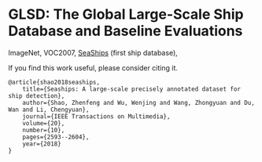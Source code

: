 # GLSD: The Global Large-Scale Ship Database and Baseline Evaluations



ImageNet, VOC2007, [SeaShips](http://www.lmars.whu.edu.cn/prof_web/shaozhenfeng/datasets/SeaShips(7000).zip) (first ship database), 


If you find this work useful, please consider citing it.
```
@article{shao2018seaships,
	title={Seaships: A large-scale precisely annotated dataset for ship detection},
	author={Shao, Zhenfeng and Wu, Wenjing and Wang, Zhongyuan and Du, Wan and Li, Chengyuan},
	journal={IEEE Transactions on Multimedia},
	volume={20},
	number={10},
	pages={2593--2604},
	year={2018}
}

```
